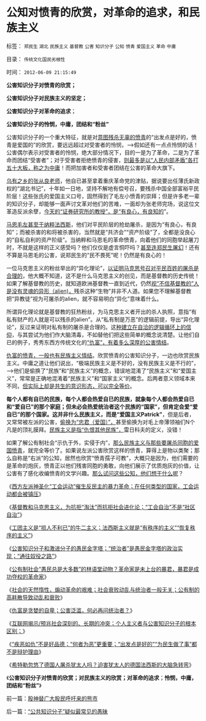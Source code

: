 # 公知对愤青的欣赏，对革命的追求，和民族主义

标签： `郑民生` `湖北` `民族主义` `基督教` `公害` `知识分子` `公知` `愤青` `爱国主义` `革命` `中庸` 

目录： `传统文化国民劣根性`

时间： `2012-06-09 21:15:49`

**公害知识分子对愤青的欣赏；**

**公害知识分子对民族主义的坚定；**

**公害知识分子对革命的追求**；

**公害知识分子的怜悯，中庸，团结和“粉丝”**

公害知识分子的一个重大特征，就是对[意图残杀无辜的愤青](http://darthvad.blog.163.com/blog/static/533994702011102834253982/)的“出发点是好的，愤青是爱国的”的欣赏，要远远超过对受害者的怜悯，——>假如还有一点点怜悯的话！公害偶尔表示对受害者的怜悯，绝大部分情况下，目的一是为了革命，二是为了革命而团结“受害者”；对于受害者拒绝愤青的侵害，[则最多是以“人民内部矛盾”各打五十大板，称之为中庸](../../../2011/1/23/中国自古无“无辜”和申肖克的救渎.md)！而把加害者和受害者团结在公害的革命大旗下。

[乌有之乡的张从良老师](http://darthvad.blog.163.com/blog/static/53399470201082143559587/)，他自已甚至拿着重庆革命党的津贴，据说要出任薄氏新政权的“湖北书记”，十年如一日地，坚持不解地有偿号召，要残杀中国全部富裕平民阶层！这些张氏的爱国主义口号，固然得到了毛左小愤青的崇拜；但是许多老一辈的知识分子，却能够一面声讨文革对他们的苦难，一面却为张老师完场，说这位文革造反派余孽，[今天的“证券研究所的教授”，是“有良心，有良知的](http://hi.baidu.com/darthchn/blog/item/92b3441e5a7d2715304e15ae.html)”。

[马恩毛左甚至于纳粹法西斯](../../../2011/9/4/纳粹集中营制度，是工业化的奴隶制.md)，他们对平民阶层的抢劫屠杀，是因为“有良心，有良知”；而被杀害的和将被杀害的，当然就是“共济会”“资产阶级”了，全都是没良心的“自私自利的资产阶级”。当纳粹和马恩毛的革命愤青，向着他们的同胞举起屠刀时，不就是这样的正义感受吗？他们仅仅是虚言恫吓吗？[甚至连郑民生屠幻](../../../2010/3/26/“郑民生屠幼案”无涉公平和民主和道德.md)！还有不算是马恩毛的公害，说郑民生的“民不畏死”呢！仍然是有良心的！

一位马克思主义的粉丝举出的“异化理论”，[以证明马克思号召对平民百姓的屠杀是合理的](../../../2011/10/16/阶级斗争中的大脑急转弯，攻击无权的小平民.md)，他大概不知道，这不是什么马克思主义的创见，而是基督教的历史传统！如果了解基督教的历史，就知道欧洲基督教一直到近代，仍然[视“不信基督教的”人是没有灵魂的异形（alien)，](../../../2010/11/21/基督教罗马：迫害异教，迫害异端，政教合一.md)残杀这种“生物”并非不人道。如果您不理解基督教把“异教徒”视为可屠杀的alien，就不容易明白“异化”意味着什么。

所谓异化理论就是基督教的狂热粉丝，为马克思主义者开出的杀人执照，意指“有私有财产的人就是可以残杀的alien”。从“私有制是万恶”的逻辑前提，导出“异化理论”，反过来证明对私有制的屠杀是合理的。这[种建立在自洽的逻辑循环上的信仰](../../../2010/10/6/有神论的宗教是哲学，无神论的哲学是宗教.md)，与其尝试为他们作大脑清毒，不如替他们把这些简单的概念说清楚。让他们自已的例子，秀秀东西方传统文化的[“仇富”，有着多么深厚的公害情结](../../../2012/6/7/仇富是贪婪的自卑.md)。

[仇富的愤青，一般也有民族主义情结](../../../2009/8/27/仇富的目的是为了均赤贫的社会公平？.md)。欣赏愤青的公害知识分子，一边也欣赏民族主义。中庸之道让他们说出，“极端民族主义是不好的，没有民族主义是不行的”，——>他们是偷换了“民族”和“民族主义”的概念，错误地混淆了“民族主义”和“爱国主义”，常常是正确地混淆着“民族主义”和“国家主义”的概念。后两者意义领域本来不同，[但实际上却是共生的意识形态，可以完全等价](../../../2010/3/19/魔鬼三招！中国顶得了几招？.md)。

**每个人都有自已的民族，每个人都会热爱自已的民族，就象每个人都会热爱自已和“爱自已”的那个家庭；但未必会热爱统治者这个民族的“国家”，但肯定会爱“爱自已”的那个国家。这并非什么民族主义，而是“爱国主义Patrick”**，但是后者，又常常被左派的公害，[偷换为“忠君（爱国）”，](../../../2009/3/25/中国式诡辩：道德祭坛上忠君的义务.md)甚至偷换为对毛上帝薄领袖们N个凡是的顶礼膜拜。[民族主义是指“仇恨其他民族”，](../../../2010/3/22/中国应该开始学会讲实力.md)雷日科夫的定义，没错！

如果了解公有制社会“示仇于外，实侵于内”，[那么民族主义与那些要屠杀同胞的爱国愤青](../../../2009/9/28/示形于外实侵于内的爱国道德明星.md)，就完全等价了。如果说左派公害欣赏这样的愤青，算得上是物以类聚；那么自称是“右派”的公知，居然也欣赏“愤青孺子可教”，大概只是因为，他们需要的是革命的炮灰，愤青正以他们残害同胞的勇敢，向他们展示了优质炮灰的价值，让公害有了感化收编愤青的文学兴趣。[那么试问这些公知，他们想干什么呢](../../../2012/6/7/革命是不可能的，也是不必要的；.md)？

《[西方左派神圣化“工会运动”催生反民主的暴力革命；在任何类型的国家，工会运动都会被镇压](../../../2012/6/5/法西斯主义“杯酒释工权”,政府代行工会职能.md)》

《[基督教和马克思主义，为抗拒“淘汰”而抗拒社会进化论；“工会自治”不是“社区自治”](../../../2012/6/6/汪洋同志的“工会选举”不是“社区自治”.md)》

《[工团主义是“损人不利已”的牛二主义；法西斯主义就是“有秩序的主义”“恢复秩序的主义”](../../../2012/6/6/法西斯主义就是“有秩序的主义”“恢复秩序的主义”.md)》

《[公害知识分子和激进分子的愚民金字塔；“统治者”是愚民金字塔的政治实现；“通往奴役之路”](../../../2012/6/6/公害知识分子的愚民金字塔和通往奴役之路.md)》

《[公有制社会“愚民总是大多数”的林语堂动物？革命家是未上台的暴君，暴君是成功夺权的革命家](../../../2012/6/7/革命是不可能的，也是不必要的；.md)》

《[社会的天然惰性，煽动革命的艰难；社会衰败动乱与统治者一般无关；公有制的高耗散导致动乱和衰败](../../../2012/6/7/社会衰败动乱与统治者一般无关.md)》

《[仇富是贪婪的自卑；公害泛滥，何必再问统治者？](../../../2012/6/7/国有垄断利益集团借改革为名“跑马圈地”.md)》

《[互联网揭示/预兆社会深刻的、长期的冲突；个人主义者与公害知识分子的根本区别；](../../../2012/6/8/暴徒的“正义”是公害的纵容.md)》

《[“疾恶如仇”不是好品德；“何者为恶”更重要；“出发点是好的”“为民生做了事”都不是辩护理由](../../../2012/6/8/“出发点是好的”“为民生做了事”都不是辩护理由；.md)》

《[希特勒忽悠了德国人屠杀犹太人吗？迫害犹太人的德国法西斯的大脑急转弯](../../../2012/6/8/希特勒忽悠了德国人屠杀犹太人吗？毛左和纳粹的大脑急转弯.md)》

《**公害知识分子对愤青的欣赏；对民族主义的欣赏；对革命的追求**；**怜悯，中庸，团结和“粉丝”**》



前一篇：[股神替广大股民呼吁来的熊市](../../../2012/6/8/股神替广大股民呼吁来的熊市.md)

后一篇：[“公共知识分子”疑似最常见的愚昧](../../../2012/6/9/“公共知识分子”疑似最常见的愚昧.md)